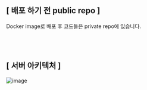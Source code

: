 [ 배포 하기 전 public repo ]
---
Docker image로 배포 후 코드들은 private repo에 있습니다.<br><br><br><br>

## [ 서버 아키텍처 ]
![image](https://github.com/Yeomdongsu/insta_web_server/assets/117874997/6462164b-5685-491a-aa31-fccd77df3a9c)
